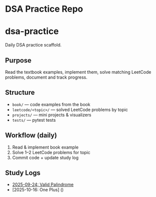 # DSA Practice Repo
# dsa-practice

Daily DSA practice scaffold.

## Purpose
Read the textbook examples, implement them, solve matching LeetCode problems, document and track progress.

## Structure
- `book/` — code examples from the book
- `leetcode/<topic>/` — solved LeetCode problems by topic
- `projects/` — mini projects & visualizers
- `tests/` — pytest tests

## Workflow (daily)
1. Read & implement book example
2. Solve 1–2 LeetCode problems for topic
3. Commit code + update study log
## Study Logs
- [2025-09-24: Valid Palindrome](logs/2025-09-24-first-session.md)
- [2025-10-16: One Plus] ()
